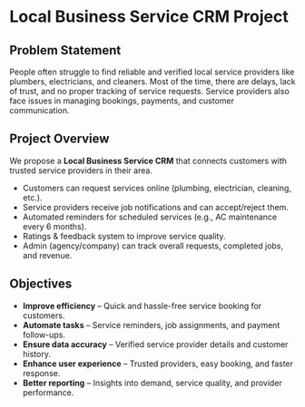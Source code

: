 # Local Business Service CRM Project

## Problem Statement  
People often struggle to find reliable and verified local service providers like plumbers, electricians, and cleaners. Most of the time, there are delays, lack of trust, and no proper tracking of service requests. Service providers also face issues in managing bookings, payments, and customer communication.  

## Project Overview  
We propose a **Local Business Service CRM** that connects customers with trusted service providers in their area.  

- Customers can request services online (plumbing, electrician, cleaning, etc.).  
- Service providers receive job notifications and can accept/reject them.  
- Automated reminders for scheduled services (e.g., AC maintenance every 6 months).  
- Ratings & feedback system to improve service quality.  
- Admin (agency/company) can track overall requests, completed jobs, and revenue.  

## Objectives  
- **Improve efficiency** – Quick and hassle-free service booking for customers.  
- **Automate tasks** – Service reminders, job assignments, and payment follow-ups.  
- **Ensure data accuracy** – Verified service provider details and customer history.  
- **Enhance user experience** – Trusted providers, easy booking, and faster response.  
- **Better reporting** – Insights into demand, service quality, and provider performance.  


